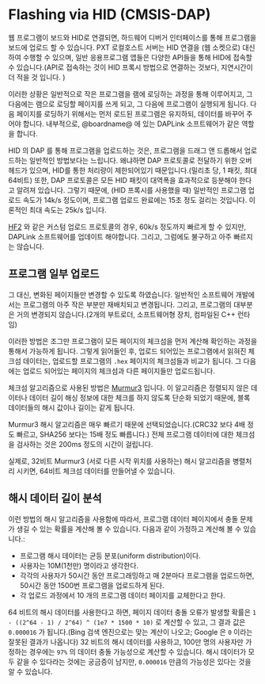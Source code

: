 # Flashing via HID (CMSIS-DAP)

웹 프로그램이 보드와 HID로 연결되면, 하드웨어 디버거 인터페이스를 통해 프로그램을 보드에 업로드 할 수 있습니다. PXT 로컬호스트 서버는 HID 연결을 (웹 소켓으로) 대신하여 수행할 수 있으며, 일반 응용프로그램 앱들은 다양한 API들을 통해 HID에 접속할 수 있습니다.(API로 접속하는 것이 HID 프록시 방법으로 연결하는 것보다, 지연시간이 더 적을 것 입니다. )

이러한 상황은 일반적으로 작은 프로그램을 램에 로딩하는 과정을 통해 이루어지고, 그 다음에는 램으로 로딩할 페이지를 쓰게 되고, 그 다음에 프로그램이 실행되게 됩니다. 다음 페이지를 로딩하기 위해서는 먼저 로드된 프로그램은 유지하되, 데이터를 바꾸어 주어야 합니다. 내부적으로, @boardname@ 에 있는 DAPLink 소프트웨어가 같은 역할을 합니다.

HID 의 DAP 를 통해 프로그램을 업로드하는 것은, 프로그램을 드래그 앤 드롭해서 업로드하는 일반적인 방법보다는 느립니다. 왜냐하면 DAP 프로토콜로 전달하기 위한 오버헤드가 있으며, HID를 통한 처리량이 제한되어있기 때문입니다.(밀리초 당, 1 패킷, 최대 64비트) 또한, DAP 프로토콜은 모든 HID 패킷이 대역폭을 효과적으로 등분해야 한다고 알려져 있습니다. 그렇기 때문에, (HID 프록시를 사용했을 때) 일반적인 프로그램 업로드 속도가 14k/s 정도이며, 프로그램 업로드 완료에는 15초 정도 걸리는 것입니다. 이론적인 최대 속도는 25k/s 입니다.

[HF2](https://github.com/Microsoft/uf2/blob/master/hf2.md) 와 같은 커스텀 업로드 프로토콜의 경우, 60k/s 정도까지 빠르게 할 수 있지만, DAPLink 소프트웨어를 업데이트 해야합니다. 그리고, 그럼에도 불구하고 아주 빠르지는 않습니다.

## 프로그램 일부 업로드

그 대신, 변화된 페이지들만 변경할 수 있도록 하였습니다. 일반적인 소프트웨어 개발에서는 프로그램의 아주 작은 부분만 재배치되고 변경됩니다. 그리고, 프로그램의 대부분은 거의 변경되지 않습니다.(2개의 부트로더, 소프트웨어형 장치, 컴파일된 C++ 런타임)

이러한 방법은 조그만 프로그램이 모든 페이지의 체크섬을 먼저 계산해 확인하는 과정을 통해서 가능하게 됩니다. 그렇게 읽어들인 후, 업로드 되어있는 프로그램에서 읽혀진 체크섬 데이터는, 업로드할 프로그램의 `.hex` 페이지의 체크섬들과 비교가 됩니다. 그 다음에는 업로드 되어있는 페이지의 체크섬과 다른 페이지들만 업로드됩니다.

체크섬 알고리즘으로 사용된 방법은 [Murmur3](https://en.wikipedia.org/wiki/MurmurHash#MurmurHash3) 입니다. 이 알고리즘은 정렬되지 않은 데이터나 데이터 길이 해싱 정보에 대한 체크를 하지 않도록 단순화 되었기 때문에, 블록 데이터들의 해시 값이나 길이는 같게 됩니다.

Murmur3 해시 알고리즘은 매우 빠르기 때문에 선택되었습니다.(CRC32 보다 4배 정도 빠르고, SHA256 보다는 15배 정도 빠릅니다.) 전체 프로그램 데이터에 대한 체크섬을 검사하는 것은 200ms 정도의 시간이 걸립니다.

실제로, 32비트 Murmur3 (서로 다른 시작 위치를 사용하는) 해시 알고리즘을 병렬처리 시키면, 64비트 체크섬 데이터를 만들어낼 수 있습니다.

## 해시 데이터 길이 분석

이런 방법의 해시 알고리즘을 사용함에 따라서, 프로그램 데이터 페이지에서 충돌 문제가 생길 수 있는 확률을 계산해 볼 수 있습니다. 다음과 같이 가정하고 계산해 볼 수 있습니다.:

* 프로그램 해시 데이터는 균등 분포(uniform distribution)이다.
* 사용자는 10M(1천만) 명이라고 생각한다.
* 각각의 사용자가 50시간 동안 프로그래밍하고 매 2분마다 프로그램을 업로드하면, 50시간 동안 1500번 프로그램을 업로드하게 된다.
* 각 업로드 과정에서 10 개의 프로그램 데이터 페이지를 교체한다고 한다.

64 비트의 해시 데이터를 사용한다고 하면, 페이지 데이터 충돌 오류가 발생할 확률은 `1 - ((2^64 - 1) / 2^64) ^ (1e7 * 1500 * 10)` 로 계산할 수 있고, 그 결과 값은 `0.000016` 가 됩니다.(Bing 검색 엔진으로는 맞는 계산이 나오고; Google 은 `0` 이라는 잘못된 결과가 나옵니다) 32 비트의 해시 데이터를 사용하고, 100만 명의 사용자만 가정하는 경우에는 `97%` 의 데이터 충돌 가능성으로 계산할 수 있습니다. 해시 데이터가 모두 같을 수 있다라는 것에는 궁금증이 남지만, `0.000016` 만큼의 가능성은 있다는 것을 알 수 있습니다.